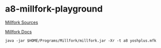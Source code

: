 # a8-millfork-playground

[Millfork Sources](https://github.com/KarolS/millfork)

[Millfork Docs](https://millfork.readthedocs.io/en/latest)

```
java -jar $HOME/Programs/Millfork/millfork.jar -Xr -t a8 yoshplus.mfk
```
